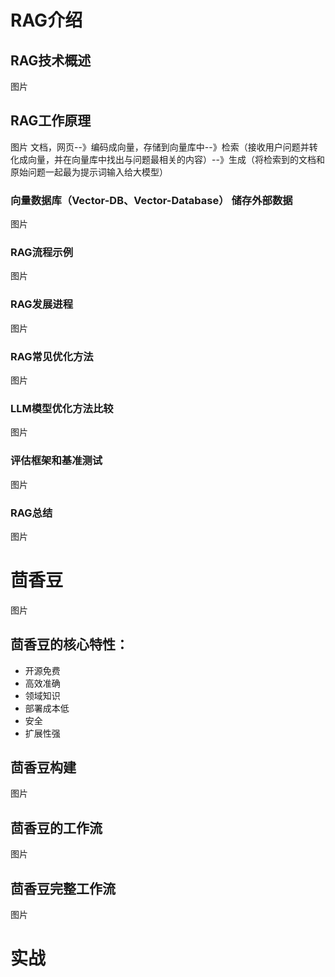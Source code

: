 # RAG介绍
## RAG技术概述
图片
## RAG工作原理
图片
文档，网页--》编码成向量，存储到向量库中--》检索（接收用户问题并转化成向量，并在向量库中找出与问题最相关的内容）--》生成（将检索到的文档和原始问题一起最为提示词输入给大模型）
### 向量数据库（Vector-DB、Vector-Database） 储存外部数据
图片 

### RAG流程示例
图片
### RAG发展进程
图片
### RAG常见优化方法
图片
### LLM模型优化方法比较
图片
### 评估框架和基准测试
图片
### RAG总结
图片

# 茴香豆
图片
## 茴香豆的核心特性：
- 开源免费
- 高效准确
- 领域知识
- 部署成本低
- 安全
- 扩展性强
## 茴香豆构建
图片
## 茴香豆的工作流
图片
## 茴香豆完整工作流
图片

# 实战
